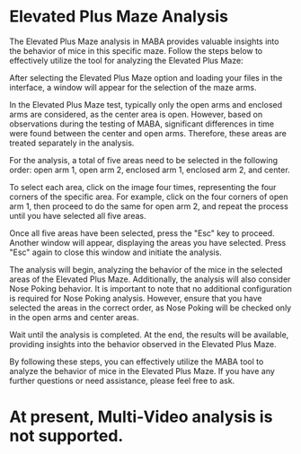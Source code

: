 # Elevated Plus Maze Analysis
The Elevated Plus Maze analysis in MABA provides valuable insights into the behavior of mice in this specific maze. Follow the steps below to effectively utilize the tool for analyzing the Elevated Plus Maze:

After selecting the Elevated Plus Maze option and loading your files in the interface, a window will appear for the selection of the maze arms.

In the Elevated Plus Maze test, typically only the open arms and enclosed arms are considered, as the center area is open. However, based on observations during the testing of MABA, significant differences in time were found between the center and open arms. Therefore, these areas are treated separately in the analysis.

For the analysis, a total of five areas need to be selected in the following order: open arm 1, open arm 2, enclosed arm 1, enclosed arm 2, and center.

To select each area, click on the image four times, representing the four corners of the specific area. For example, click on the four corners of open arm 1, then proceed to do the same for open arm 2, and repeat the process until you have selected all five areas.

Once all five areas have been selected, press the "Esc" key to proceed. Another window will appear, displaying the areas you have selected. Press "Esc" again to close this window and initiate the analysis.

The analysis will begin, analyzing the behavior of the mice in the selected areas of the Elevated Plus Maze. Additionally, the analysis will also consider Nose Poking behavior. It is important to note that no additional configuration is required for Nose Poking analysis. However, ensure that you have selected the areas in the correct order, as Nose Poking will be checked only in the open arms and center areas.

Wait until the analysis is completed. At the end, the results will be available, providing insights into the behavior observed in the Elevated Plus Maze.

By following these steps, you can effectively utilize the MABA tool to analyze the behavior of mice in the Elevated Plus Maze. If you have any further questions or need assistance, please feel free to ask.

# At present, Multi-Video analysis is not supported.